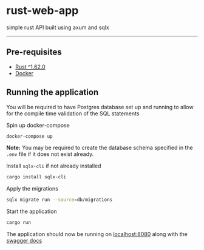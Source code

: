 # rust-web-app

simple rust API built using axum and sqlx

---

## Pre-requisites

- [Rust ^1.62.0](https://www.rust-lang.org/tools/install)
- [Docker](https://www.docker.com/products/docker-desktop/)

## Running the application

You will be required to have Postgres database set up and running to allow for the compile time validation of the SQL statements

Spin up docker-compose

```sh
docker-compose up
```

**Note:** You may be required to create the database schema specified in the `.env` file if it does not exist already.

Install `sqlx-cli` if not already installed

```sh
cargo install sqlx-cli
```

Apply the migrations

```sh
sqlx migrate run --source=db/migrations
```

Start the application

```sh
cargo run
```

The application should now be running on [localhost:8080](http://localhost:8080) along with the [swagger docs](http://localhost:8080/swagger-ui/)

